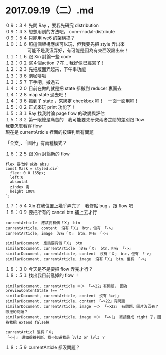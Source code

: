 # 2017.09.19（二）.md

０９：３４ 先問 Ray ，要我先研究 distribution  
０９：４３ 想想用別的方法吧， com-modal-distribute  
０９：５４ 只能用 we6 的架構搞？  
１０：１６ 照這個架構應該可以玩，但我要先把 style 弄出來  
　　　　　可能不是我沒弄好，有可能是因為有東西沒設出來！  
１１：１６ 跟 Xin 討論一些 code  
１２：０２ 寫４個action ？在... 我好像已經寫了！  
１２：２３ 先把版面弄起來，下午串功能  
１３：３６ 泡咖啡啦  
１３：５７ 下手吧，搬過去  
１４：２０ 目前在做的就是把 state 都搬到 reducer 裏面去  
１４：２８ map state 過去吧！  
１４：３６ 抓到了 state ，來綁定 checkbox 吧！　一面一面用吧！  
１５：０２ 正式來玩 print 功能了！  
１５：３１ Ray 找我討論 page flow 的改變與評估  
１５：３２ 第一眼總是痛苦的　我可能要先研究兩者之間的差別跟 flow  
我要怎麼看穿 flow  
現在是 currentArticle 裡面的按鈕判斷有問題  

「全文」、「圖片」有兩種模式？  


１６：２５ 跟 Xin 討論新的 flow  
```
flex 要改掉 成為 absu
const Mask = styled.div`
  flex: 0 0 165px;
  left:0 
  absoulat
  zindex 高
  height 100%
`;
```
１７：５４ Xin 在我位置上幾乎弄完了　我修點 bug ，跟 flow 吧  
１８：０９ 要把所有的 cancel btn 補上去才行  

```
currentArticle  應該要有個「Ｘ」 btn
currentArticle, content  沒有「Ｘ」 btn，但有 「->」
currentArticle, image  沒有「Ｘ」 btn，但有 「->」

similarDocument  應該要有個「Ｘ」 btn
similarDocument, currentArticle  沒有「Ｘ」 btn，但有 「->」
similarDocument, currentArticle, content  沒有「Ｘ」 btn，但有 「->」
similarDocument, currentArticle, image  沒有「Ｘ」 btn，但有 「->」
```

１８：３０ 今天是不是要把 flow 弄完才行？  
１８：５１ 找出我目前亂掉的 flow ！  
```
similarDocument, currentArticle ＝＞　「=>22」有問題，　因為 previewContentState !== ''
similarDocument, currentArticle, content　沒有「=>|」
similarDocument, currentArticle, content　「=>22」有問題
similarDocument, currentArticle, image ＝＞ 「=>22」 有問題，圖片沒回去？　哪邊的問題？
similarDocument, currentArticle, image ＝＞ 「=>|」 直接變成 right 了，因為我把 extend false掉

currentArticl 沒有「Ｘ」
「=>|」　這個很難判斷，我不知道我是 lvl2 or lvl3 ？
```

１８：５９ currentArticle 都沒問題？  
